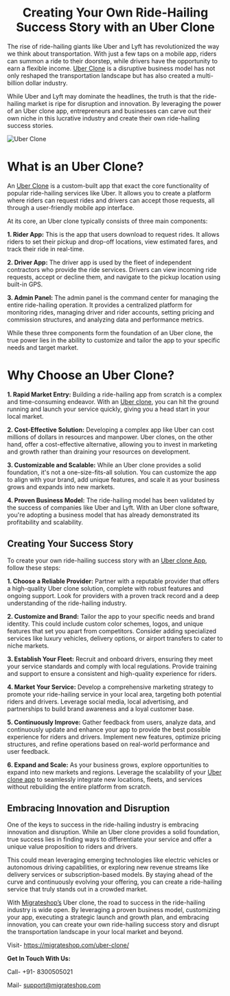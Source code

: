 <h1 align="center">Creating Your Own Ride-Hailing Success Story with an Uber Clone</h1>

The rise of ride-hailing giants like Uber and Lyft has revolutionized the way we think about transportation. With just a few taps on a mobile app, riders can summon a ride to their doorstep, while drivers have the opportunity to earn a flexible income. [Uber Clone](https://migrateshop.com/uber-clone/) is a disruptive business model has not only reshaped the transportation landscape but has also created a multi-billion dollar industry.

While Uber and Lyft may dominate the headlines, the truth is that the ride-hailing market is ripe for disruption and innovation. By leveraging the power of an Uber clone app, entrepreneurs and businesses can carve out their own niche in this lucrative industry and create their own ride-hailing success stories.

![Uber Clone](https://github.com/migrateshop/uber-clone/assets/77200601/8c7df096-4704-4662-8bf2-12f71f391ef7)

# What is an Uber Clone?
An [Uber Clone](https://migrateshop.com/uber-clone/) is a custom-built app that exact the core functionality of popular ride-hailing services like Uber. It allows you to create a platform where riders can request rides and drivers can accept those requests, all through a user-friendly mobile app interface.

At its core, an Uber clone typically consists of three main components:

**1. Rider App:** This is the app that users download to request rides. It allows riders to set their pickup and drop-off locations, view estimated fares, and track their ride in real-time.

**2. Driver App:** The driver app is used by the fleet of independent contractors who provide the ride services. Drivers can view incoming ride requests, accept or decline them, and navigate to the pickup location using built-in GPS.

**3. Admin Panel:** The admin panel is the command center for managing the entire ride-hailing operation. It provides a centralized platform for monitoring rides, managing driver and rider accounts, setting pricing and commission structures, and analyzing data and performance metrics.

While these three components form the foundation of an Uber clone, the true power lies in the ability to customize and tailor the app to your specific needs and target market.

# Why Choose an Uber Clone?
**1. Rapid Market Entry:** Building a ride-hailing app from scratch is a complex and time-consuming endeavor. With an [Uber clone](https://migrateshop.com/uber-clone/), you can hit the ground running and launch your service quickly, giving you a head start in your local market.

**2. Cost-Effective Solution:** Developing a complex app like Uber can cost millions of dollars in resources and manpower. Uber clones, on the other hand, offer a cost-effective alternative, allowing you to invest in marketing and growth rather than draining your resources on development.

**3. Customizable and Scalable:** While an Uber clone provides a solid foundation, it's not a one-size-fits-all solution. You can customize the app to align with your brand, add unique features, and scale it as your business grows and expands into new markets.

**4. Proven Business Model:** The ride-hailing model has been validated by the success of companies like Uber and Lyft. With an Uber clone software, you're adopting a business model that has already demonstrated its profitability and scalability.

## Creating Your Success Story
To create your own ride-hailing success story with an [Uber clone App](https://migrateshop.com/uber-clone/), follow these steps:

**1. Choose a Reliable Provider:** Partner with a reputable provider that offers a high-quality Uber clone solution, complete with robust features and ongoing support. Look for providers with a proven track record and a deep understanding of the ride-hailing industry.

**2. Customize and Brand:** Tailor the app to your specific needs and brand identity. This could include custom color schemes, logos, and unique features that set you apart from competitors. Consider adding specialized services like luxury vehicles, delivery options, or airport transfers to cater to niche markets.

**3. Establish Your Fleet:** Recruit and onboard drivers, ensuring they meet your service standards and comply with local regulations. Provide training and support to ensure a consistent and high-quality experience for riders.

**4. Market Your Service:** Develop a comprehensive marketing strategy to promote your ride-hailing service in your local area, targeting both potential riders and drivers. Leverage social media, local advertising, and partnerships to build brand awareness and a loyal customer base.

**5. Continuously Improve:** Gather feedback from users, analyze data, and continuously update and enhance your app to provide the best possible experience for riders and drivers. Implement new features, optimize pricing structures, and refine operations based on real-world performance and user feedback.

**6. Expand and Scale:** As your business grows, explore opportunities to expand into new markets and regions. Leverage the scalability of your [Uber clone app](https://migrateshop.com/uber-clone/) to seamlessly integrate new locations, fleets, and services without rebuilding the entire platform from scratch.

## Embracing Innovation and Disruption
One of the keys to success in the ride-hailing industry is embracing innovation and disruption. While an Uber clone provides a solid foundation, true success lies in finding ways to differentiate your service and offer a unique value proposition to riders and drivers.

This could mean leveraging emerging technologies like electric vehicles or autonomous driving capabilities, or exploring new revenue streams like delivery services or subscription-based models. By staying ahead of the curve and continuously evolving your offering, you can create a ride-hailing service that truly stands out in a crowded market.

With [Migrateshop’s](https://migrateshop.com/) Uber clone, the road to success in the ride-hailing industry is wide open. By leveraging a proven business model, customizing your app, executing a strategic launch and growth plan, and embracing innovation, you can create your own ride-hailing success story and disrupt the transportation landscape in your local market and beyond.

Visit- https://migrateshop.com/uber-clone/ 

**Get In Touch With Us:** 

Call- +91- 8300505021

Mail- support@migrateshop.com

